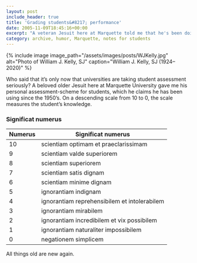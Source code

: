 ```yaml
---
layout: post
include_header: true
title: 'Grading students&#8217; performance'
date: 2005-11-09T18:45:16+00:00
excerpt: "A veteran Jesuit here at Marquette told me that he's been doing 'assessment' since the 1950's. Here's how..."
category: archive, humor, Marquette, notes for students
---
```

{% include image image_path="/assets/images/posts/WJKelly.jpg" alt="Photo of William J. Kelly, SJ" caption="William J. Kelly, SJ (1924–2020)" %}

Who said that it’s only now that universities are taking student assessment seriously? A beloved older Jesuit here at Marquette University gave me his personal assessment-scheme for students, which he claims he has been using since the 1950’s. On a descending scale from 10 to 0, the scale measures the student’s knowledge.

### Significat numerus

| Numerus | Significat numerus                                           |
| ------  | ------------------------------------------------------------ |
|  10     | scientiam optimam et praeclarissimam                         |
|  9      | scientiam valde superiorem                                   |
|  8      | scientiam superiorem                                         |
|  7      | scientiam satis dignam                                       |
|  6      | scientiam minime dignam                                      |
|  5      | ignorantiam indignam                                         |
|  4      | ignorantiam reprehensibilem et intolerabilem                 |
|  3      | ignorantiam mirabilem                                        |
|  2      | ignorantiam incredibilem et vix possibilem                   |
|  1      | ignorantiam naturaliter impossibilem                         |
|  0      | negationem simplicem                                         |

All things old are new again.
